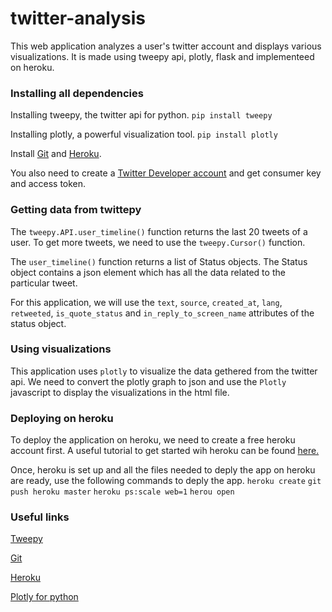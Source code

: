 # twitter-analysis

This web application analyzes a user's twitter account and displays various visualizations. It is made using tweepy api, plotly, flask and implementeed on heroku.

### Installing all dependencies

Installing tweepy, the twitter api for python.
`pip install tweepy`

Installing plotly, a powerful visualization tool.
`pip install plotly`

Install [Git](https://git-scm.com/book/en/v2/Getting-Started-Installing-Git) and [Heroku](https://devcenter.heroku.com/articles/heroku-cli).

You also need to create a [Twitter Developer account](https://developer.twitter.com/) and get consumer key and access token.

### Getting data from twittepy

The `tweepy.API.user_timeline()` function returns the last 20 tweets of a user. To get more tweets, we need to use the `tweepy.Cursor()` function.

The `user_timeline()` function returns a list of Status objects. The Status object contains a json element which has all the data related to the particular tweet. 

For this application, we will use the `text`, `source`, `created_at`, `lang`, `retweeted`, `is_quote_status` and `in_reply_to_screen_name` attributes of the status object. 

### Using visualizations

This application uses `plotly` to visualize the data gethered from the twitter api.
We need to convert the plotly graph to json and use the `Plotly` javascript to display the visualizations in the html file.

### Deploying on heroku

To deploy the application on heroku, we need to create a free heroku account first.
A useful tutorial to get started wih heroku can be found [here.](https://devcenter.heroku.com/articles/getting-started-with-python)

Once, heroku is set up and all the files needed to deply the app on heroku are ready, use the following commands to deply the app.
`heroku create`
`git push heroku master`
`heroku ps:scale web=1`
`herou open`

### Useful links

[Tweepy](https://tweepy.readthedocs.io/en/v3.5.0/getting_started.html)

[Git](https://git-scm.com/book/en/v2/Getting-Started-Installing-Git)

[Heroku](https://devcenter.heroku.com/articles/getting-started-with-python)

[Plotly for python](https://plot.ly/python/)
